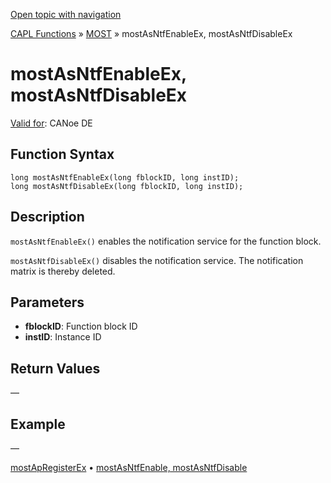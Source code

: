 [Open topic with navigation](../../../../../CANoeDEFamily.htm#Topics/CAPLFunctions/MOST/Functions/CAPLfunctionMOSTAsNTFEnableEx.md)

[CAPL Functions](../../CAPLfunctions.md) » [MOST](../CAPLfunctionsMOSTOverview.md) » mostAsNtfEnableEx, mostAsNtfDisableEx

# mostAsNtfEnableEx, mostAsNtfDisableEx

[Valid for](../../../Shared/FeatureAvailability.md): CANoe DE

## Function Syntax

```
long mostAsNtfEnableEx(long fblockID, long instID);
long mostAsNtfDisableEx(long fblockID, long instID);
```

## Description

`mostAsNtfEnableEx()` enables the notification service for the function block.

`mostAsNtfDisableEx()` disables the notification service. The notification matrix is thereby deleted.

## Parameters

- **fblockID**: Function block ID
- **instID**: Instance ID

## Return Values

—

## Example

—

[mostApRegisterEx](CAPLfunctionMOSTApRegisterEx.md) • [mostAsNtfEnable, mostAsNtfDisable](CAPLfunctionMOSTAsNTFEnable.md)
